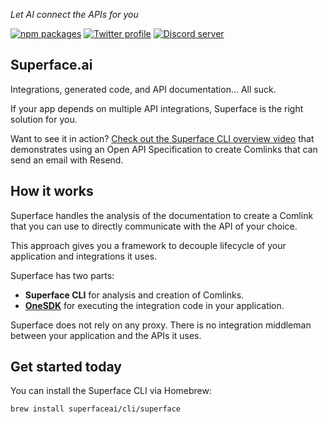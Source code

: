 _Let AI connect the APIs for you_

[![npm packages](https://img.shields.io/badge/npm-%40superfaceai-5850ec)](https://www.npmjs.com/org/superfaceai)
[![Twitter profile](https://img.shields.io/badge/Twitter-%40superfaceai-5850ec)](https://twitter.com/superfaceai)
[![Discord server](https://img.shields.io/badge/Discord-superface.ai-5850ec)](https://sfc.is/discord)

## Superface.ai

Integrations, generated code, and API documentation... All suck.

If your app depends on multiple API integrations, Superface is the right solution for you.

Want to see it in action? [Check out the Superface CLI overview video](https://youtu.be/fb9CDqkXKzk) that demonstrates using an Open API Specification to create Comlinks that can send an email with Resend.

## How it works

Superface handles the analysis of the documentation to create a Comlink that you can use to directly communicate with the API of your choice.

This approach gives you a framework to decouple lifecycle of your application and integrations it uses.

Superface has two parts:

- **Superface CLI** for analysis and creation of Comlinks.
- **[OneSDK](https://github.com/superfaceai/one-sdk)** for executing the integration code in your application.

Superface does not rely on any proxy. There is no integration middleman between your application and the APIs it uses.

## Get started today

You can install the Superface CLI via Homebrew:

```
brew install superfaceai/cli/superface
```
